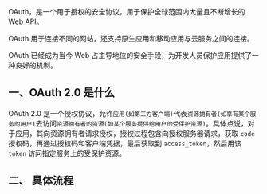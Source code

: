 

OAuth，是一个用于授权的安全协议，用于保护全球范围内大量且不断增长的 Web API。

OAuth 用于连接不同的网站，还支持原生应用和移动应用与云服务之间的连接。

OAuth 已经成为当今 Web 占主导地位的安全手段，为开发人员保护应用提供了一种良好的机制。

## 一、OAuth 2.0 是什么

OAuth 2.0 是一个授权协议，允许`应用(如第三方客户端)`代表`资源拥有者(如享有某个服务的用户)`去访问`资源拥有者的资源(如某个服务提供给用户的受保护资源)`。具体点说，对于应用，其向资源拥有者请求授权，授权过程包含向授权服务器请求，获取 `code` 授权码，再通过授权码和客户端凭据，最后获取到 `access_token`，然后用该 `token` 访问指定服务上的受保护资源。

## 二、 具体流程





